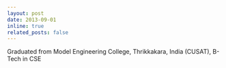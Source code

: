 ```yaml
---
layout: post
date: 2013-09-01
inline: true
related_posts: false
---
```


Graduated from Model Engineering College, Thrikkakara, India (CUSAT), B-Tech in CSE
